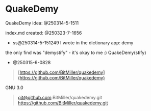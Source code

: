 # QuakeDemy

QuakeDemy idea: @250314-5-1511

index.md created: @250323-7-1656


- ss@250314-5-151249
I wrote in the dictionary app: demy

the only find was "demystify" - it's okay to me :)
QuakeDemy(stify)

- @250315-6-0828
> [https://github.com/BitMiller/quakedemy](https://github.com/BitMiller/quakedemy)

GNU 3.0

> git@github.com:BitMiller/quakedemy.git
> https://github.com/BitMiller/quakedemy.git
